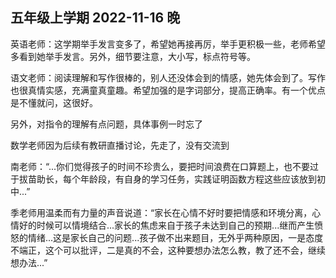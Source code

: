 ## 五年级上学期 2022-11-16 晚

英语老师：这学期举手发言变多了，希望她再接再厉，举手更积极一些，老师希望多看到她举手发言。另外，细节要注意，大小写，标点符号等。

语文老师：阅读理解和写作很棒的，别人还没体会到的情感，她先体会到了。写作也很真情实感，充满童真童趣。希望加强的是字词部分，提高正确率。有一个优点是不懂就问，这很好。

另外，对指令的理解有点问题，具体事例一时忘了

数学老师因为后续有教研直播讨论，先走了，没有交流到

南老师：“...你们觉得孩子的时间不珍贵么，要把时间浪费在口算题上，也不要过于拔苗助长，每个年龄段，有自身的学习任务，实践证明函数方程这些应该放到初中...”

季老师用温柔而有力量的声音说道：“家长在心情不好时要把情感和环境分离，心情好的时候可以情境结合...家长的焦虑来自于孩子未达到自己的预期...继而产生愤怒的情绪...这是家长自己的问题...孩子做不出来题目，无外乎两种原因，一是态度不端正，这个可以批评，二是真的不会，这种要想办法怎么教，教了还不会，继续想办法...”
